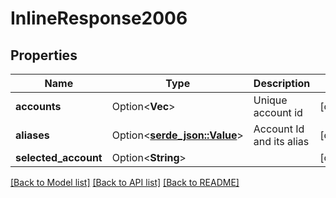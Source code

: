 # InlineResponse2006

## Properties

Name | Type | Description | Notes
------------ | ------------- | ------------- | -------------
**accounts** | Option<**Vec<String>**> | Unique account id | [optional]
**aliases** | Option<[**serde_json::Value**](.md)> | Account Id and its alias | [optional]
**selected_account** | Option<**String**> |  | [optional]

[[Back to Model list]](../README.md#documentation-for-models) [[Back to API list]](../README.md#documentation-for-api-endpoints) [[Back to README]](../README.md)


